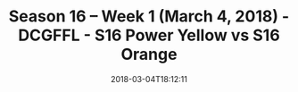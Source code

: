 ---
title: Season 16 – Week 1 (March 4, 2018) - DCGFFL - S16 Power Yellow vs S16 Orange
teams-score:
- team: _teams/s16-power-yellow.md
  score: 26
- team: _teams/s16-orange.md
  score: 12
mvp: Evan B., Chris Gillyard
game-ball: Cesar Azabache, Will Chappell
season: 16
week: 1
date: '2018-03-04T18:12:11'
pageid: season-16-week-1-march-4-2018-6355-vs-6354
---